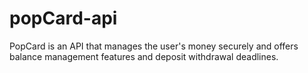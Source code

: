 # popCard-api
PopCard is an API that manages the user's money securely and offers balance management features and deposit withdrawal deadlines.
